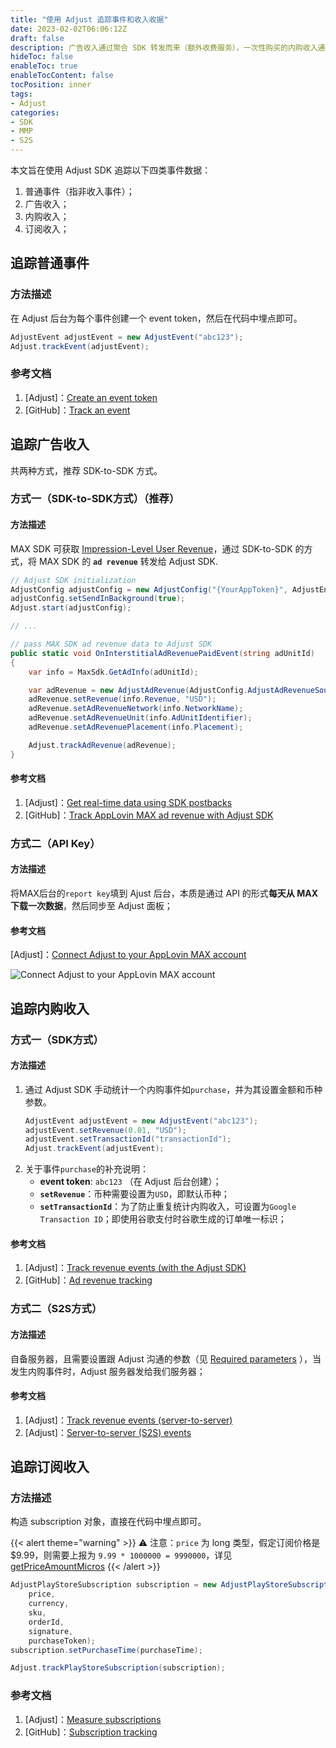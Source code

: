 ```yaml
---
title: "使用 Adjust 追踪事件和收入收据"
date: 2023-02-02T06:06:12Z
draft: false
description: 广告收入通过聚合 SDK 转发而来（额外收费服务），一次性购买的内购收入通过设置带有货币金额属性的事件而来，订阅性质的内购收入有专门的 subscription API（额外收费服务）。
hideToc: false
enableToc: true
enableTocContent: false
tocPosition: inner
tags:
- Adjust
categories:
- SDK
- MMP
- S2S
---
```


本文旨在使用 Adjust SDK 追踪以下四类事件数据：

1. 普通事件（指非收入事件）；
2. 广告收入；
3. 内购收入；
4. 订阅收入；

## 追踪普通事件

### 方法描述

在 Adjust 后台为每个事件创建一个 event token，然后在代码中埋点即可。

```C#
AdjustEvent adjustEvent = new AdjustEvent("abc123");
Adjust.trackEvent(adjustEvent);
```

### 参考文档

1. [Adjust]：[Create an event token](https://help.adjust.com/en/article/basic-event-setup#create-an-event-token)
2. [GitHub]：[Track an event](https://github.com/adjust/unity_sdk#track-an-event)


## 追踪广告收入

共两种方式，推荐 SDK-to-SDK 方式。

### 方式一（SDK-to-SDK方式）（推荐）

#### 方法描述

MAX SDK 可获取 [Impression-Level User Revenue](https://dash.applovin.com/documentation/mediation/android/getting-started/advanced-settings#impression-level-user-revenue-api)，通过 SDK-to-SDK 的方式，将 MAX SDK 的 **`ad revenue`** 转发给 Adjust SDK.

```C#
// Adjust SDK initialization
AdjustConfig adjustConfig = new AdjustConfig("{YourAppToken}", AdjustEnvironment.Sandbox);
adjustConfig.setSendInBackground(true);
Adjust.start(adjustConfig);

// ...

// pass MAX SDK ad revenue data to Adjust SDK
public static void OnInterstitialAdRevenuePaidEvent(string adUnitId)
{
    var info = MaxSdk.GetAdInfo(adUnitId);

    var adRevenue = new AdjustAdRevenue(AdjustConfig.AdjustAdRevenueSourceAppLovinMAX);
    adRevenue.setRevenue(info.Revenue, "USD");
    adRevenue.setAdRevenueNetwork(info.NetworkName);
    adRevenue.setAdRevenueUnit(info.AdUnitIdentifier);
    adRevenue.setAdRevenuePlacement(info.Placement);

    Adjust.trackAdRevenue(adRevenue);
}
```

#### 参考文档

1. [Adjust]：[Get real-time data using SDK postbacks](https://help.adjust.com/en/article/applovin-max#set-up-tracking-with-applovin)
2. [GitHub]：[Track AppLovin MAX ad revenue with Adjust SDK](https://github.com/adjust/unity_sdk/blob/master/doc/english/sdk-to-sdk/applovin-max.md)

<!-- #### 优缺点

- 优点：实时；
- 缺点：需要开发且发版； -->

### 方式二（API Key）

#### 方法描述

将MAX后台的`report key`填到 Ajust 后台，本质是通过 API 的形式**每天从 MAX 下载一次数据**，然后同步至 Adjust 面板；

#### 参考文档

[Adjust]：[Connect Adjust to your AppLovin MAX account](https://help.adjust.com/en/article/applovin-max#set-up-tracking-with-applovin)

<img src='/images/posts/connect-adjust-to-your-applovin-MAX-account.png' alt='Connect Adjust to your AppLovin MAX account'>

<!-- #### 优缺点

- 优点：快速，成本低；
- 缺点：非实时； -->

## 追踪内购收入

### 方式一（SDK方式）

#### 方法描述

1. 通过 Adjust SDK 手动统计一个内购事件如`purchase`，并为其设置金额和币种参数。
    ```C#
    AdjustEvent adjustEvent = new AdjustEvent("abc123");
    adjustEvent.setRevenue(0.01, "USD");
    adjustEvent.setTransactionId("transactionId");
    Adjust.trackEvent(adjustEvent);
    ```
2. 关于事件`purchase`的补充说明：
   - **event token**: `abc123` （在 Adjust 后台创建）；
   - **`setRevenue`**：币种需要设置为`USD`，即默认币种；
   - **`setTransactionId`**：为了防止重复统计内购收入，可设置为`Google Transaction ID`；即使用谷歌支付时谷歌生成的订单唯一标识；

#### 参考文档

1. [Adjust]：[Track revenue events (with the Adjust SDK)](https://help.adjust.com/en/article/revenue-events#track-revenue-events)
2. [GitHub]：[Ad revenue tracking](https://github.com/adjust/unity_sdk#ad-revenue-tracking)

<!-- #### 优缺点

- 优点：快速，开发成本低；
- 缺点：断网延迟等； -->

### 方式二（S2S方式）

#### 方法描述

自备服务器，且需要设置跟 Adjust 沟通的参数（见 [Required parameters](https://help.adjust.com/en/article/server-to-server-events#required-parameters) ），当发生内购事件时，Adjust 服务器发给我们服务器；

#### 参考文档

1. [Adjust]：[Track revenue events (server-to-server)](https://help.adjust.com/en/article/revenue-events#track-revenue-events-sts)
2. [Adjust]：[Server-to-server (S2S) events](https://help.adjust.com/en/article/server-to-server-events#set-up-s2s-security)

<!-- #### 优缺点

- 优点：效率和准确性更高；
- 缺点：需要自备服务器；  -->

## 追踪订阅收入

### 方法描述

构造 subscription 对象，直接在代码中埋点即可。

{{< alert theme="warning" >}}
⚠ 注意：`price` 为 long 类型，假定订阅价格是 $9.99，则需要上报为 `9.99 * 1000000 = 9990000`，详见 [getPriceAmountMicros](https://developer.android.com/reference/com/android/billingclient/api/ProductDetails.PricingPhase#getPriceAmountMicros())
{{< /alert >}}

```C#
AdjustPlayStoreSubscription subscription = new AdjustPlayStoreSubscription(
    price,
    currency,
    sku,
    orderId,
    signature,
    purchaseToken);
subscription.setPurchaseTime(purchaseTime);

Adjust.trackPlayStoreSubscription(subscription);
```

### 参考文档

1. [Adjust]：[Measure subscriptions](https://help.adjust.com/en/article/measure-subscriptions-react-native-sdk)
2. [GitHub]：[Subscription tracking](https://github.com/adjust/unity_sdk#subscription-tracking)

